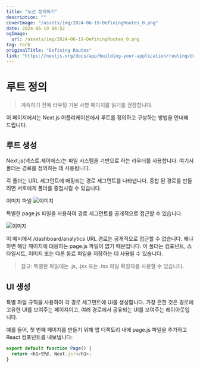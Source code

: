 ```yaml
---
title: "노선 정의하기"
description: ""
coverImage: "/assets/img/2024-06-19-DefiningRoutes_0.png"
date: 2024-06-19 06:52
ogImage:
  url: /assets/img/2024-06-19-DefiningRoutes_0.png
tag: Tech
originalTitle: "Defining Routes"
link: "https://nextjs.org/docs/app/building-your-application/routing/defining-routes"
---
```


# 루트 정의

> 계속하기 전에 라우팅 기본 사항 페이지를 읽기를 권장합니다.

이 페이지에서는 Next.js 어플리케이션에서 루트를 정의하고 구성하는 방법을 안내해 드립니다.

## 루트 생성

<div class="content-ad"></div>

Next.js(넥스트.제이에스)는 파일 시스템을 기반으로 하는 라우터를 사용합니다. 여기서 폴더는 경로를 정의하는 데 사용됩니다.

각 폴더는 URL 세그먼트에 매핑되는 경로 세그먼트를 나타냅니다. 중첩 된 경로를 만들려면 서로에게 폴더를 중첩시킬 수 있습니다.

이미지 파일
![이미지](/assets/img2024-06-19-DefiningRoutes_0.png)

특별한 page.js 파일을 사용하여 경로 세그먼트를 공개적으로 접근할 수 있습니다.

<div class="content-ad"></div>


![이미지](/assets/img2024-06-19-DefiningRoutes_1.png)

이 예시에서 /dashboard/analytics URL 경로는 공개적으로 접근할 수 없습니다. 왜냐하면 해당 페이지에 대응하는 page.js 파일이 없기 때문입니다. 이 폴더는 컴포넌트, 스타일시트, 이미지 또는 다른 동료 파일을 저장하는 데 사용될 수 있습니다.

> 참고: 특별한 파일에는 .js, .jsx 또는 .tsx 파일 확장자를 사용할 수 있습니다.

## UI 생성


<div class="content-ad"></div>

특별 파일 규칙을 사용하여 각 경로 세그먼트에 UI를 생성합니다. 가장 흔한 것은 경로에 고유한 UI를 보여주는 페이지이고, 여러 경로에서 공유되는 UI를 보여주는 레이아웃입니다.

예를 들어, 첫 번째 페이지를 만들기 위해 앱 디렉토리 내에 page.js 파일을 추가하고 React 컴포넌트를 내보냅니다:

```js
export default function Page() {
  return <h1>안녕, Next.js!</h1>;
}
```
